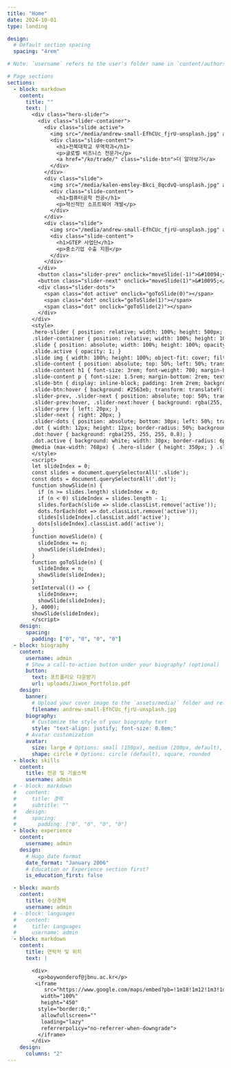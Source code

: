 ```yaml
---
title: "Home"
date: 2024-10-01
type: landing

design:
  # Default section spacing
  spacing: "4rem"

# Note: `username` refers to the user's folder name in `content/authors/`

# Page sections
sections:
  - block: markdown
    content:
      title: ""
      text: |
        <div class="hero-slider">
          <div class="slider-container">
            <div class="slide active">
              <img src="/media/andrew-small-EfhCUc_fjrU-unsplash.jpg" alt="무역학">
              <div class="slide-content">
                <h1>전북대학교 무역학과</h1>
                <p>글로벌 비즈니스 전문가</p>
                <a href="/ko/trade/" class="slide-btn">더 알아보기</a>
              </div>
            </div>
            <div class="slide">
              <img src="/media/kalen-emsley-Bkci_8qcdvQ-unsplash.jpg" alt="컴퓨터공학">
              <div class="slide-content">
                <h1>컴퓨터공학 전공</h1>
                <p>혁신적인 소프트웨어 개발</p>
              </div>
            </div>
            <div class="slide">
              <img src="/media/andrew-small-EfhCUc_fjrU-unsplash.jpg" alt="GTEP">
              <div class="slide-content">
                <h1>GTEP 사업단</h1>
                <p>중소기업 수출 지원</p>
              </div>
            </div>
          </div>
          <button class="slider-prev" onclick="moveSlide(-1)">&#10094;</button>
          <button class="slider-next" onclick="moveSlide(1)">&#10095;</button>
          <div class="slider-dots">
            <span class="dot active" onclick="goToSlide(0)"></span>
            <span class="dot" onclick="goToSlide(1)"></span>
            <span class="dot" onclick="goToSlide(2)"></span>
          </div>
        </div>
        <style>
        .hero-slider { position: relative; width: 100%; height: 500px; overflow: hidden; margin-bottom: 3rem; border-radius: 12px; }
        .slider-container { position: relative; width: 100%; height: 100%; }
        .slide { position: absolute; width: 100%; height: 100%; opacity: 0; transition: opacity 1s ease-in-out; }
        .slide.active { opacity: 1; }
        .slide img { width: 100%; height: 100%; object-fit: cover; filter: brightness(0.5); }
        .slide-content { position: absolute; top: 50%; left: 50%; transform: translate(-50%, -50%); text-align: center; color: white; z-index: 2; width: 80%; }
        .slide-content h1 { font-size: 3rem; font-weight: 700; margin-bottom: 1rem; text-shadow: 2px 2px 8px rgba(0,0,0,0.8); color: white; }
        .slide-content p { font-size: 1.5rem; margin-bottom: 2rem; text-shadow: 1px 1px 4px rgba(0,0,0,0.8); color: #f0f0f0; }
        .slide-btn { display: inline-block; padding: 1rem 2rem; background: #3b82f6; color: white; text-decoration: none; border-radius: 8px; font-weight: 600; transition: all 0.3s; }
        .slide-btn:hover { background: #2563eb; transform: translateY(-2px); box-shadow: 0 10px 20px rgba(59, 130, 246, 0.3); }
        .slider-prev, .slider-next { position: absolute; top: 50%; transform: translateY(-50%); background: rgba(255, 255, 255, 0.3); color: white; border: none; padding: 1rem 1.2rem; font-size: 1.8rem; cursor: pointer; z-index: 10; transition: background 0.3s; border-radius: 4px; }
        .slider-prev:hover, .slider-next:hover { background: rgba(255, 255, 255, 0.5); }
        .slider-prev { left: 20px; }
        .slider-next { right: 20px; }
        .slider-dots { position: absolute; bottom: 30px; left: 50%; transform: translateX(-50%); display: flex; gap: 12px; z-index: 10; }
        .dot { width: 12px; height: 12px; border-radius: 50%; background: rgba(255, 255, 255, 0.5); cursor: pointer; transition: all 0.3s; }
        .dot:hover { background: rgba(255, 255, 255, 0.8); }
        .dot.active { background: white; width: 30px; border-radius: 6px; }
        @media (max-width: 768px) { .hero-slider { height: 350px; } .slide-content h1 { font-size: 2rem; } .slide-content p { font-size: 1.1rem; } .slider-prev, .slider-next { padding: 0.6rem 1rem; font-size: 1.4rem; } }
        </style>
        <script>
        let slideIndex = 0;
        const slides = document.querySelectorAll('.slide');
        const dots = document.querySelectorAll('.dot');
        function showSlide(n) {
          if (n >= slides.length) slideIndex = 0;
          if (n < 0) slideIndex = slides.length - 1;
          slides.forEach(slide => slide.classList.remove('active'));
          dots.forEach(dot => dot.classList.remove('active'));
          slides[slideIndex].classList.add('active');
          dots[slideIndex].classList.add('active');
        }
        function moveSlide(n) {
          slideIndex += n;
          showSlide(slideIndex);
        }
        function goToSlide(n) {
          slideIndex = n;
          showSlide(slideIndex);
        }
        setInterval(() => {
          slideIndex++;
          showSlide(slideIndex);
        }, 4000);
        showSlide(slideIndex);
        </script>
    design:
      spacing:
        padding: ["0", "0", "0", "0"]
  - block: biography
    content:
      username: admin
      # Show a call-to-action button under your biography? (optional)
      button:
        text: 포트폴리오 다운받기
        url: uploads/Jiwon_Portfolio.pdf
    design:
      banner:
        # Upload your cover image to the `assets/media/` folder and reference it here
        filename: andrew-small-EfhCUc_fjrU-unsplash.jpg
      biography:
        # Customize the style of your biography text
        style: "text-align: justify; font-size: 0.8em;"
      # Avatar customization
      avatar:
        size: large # Options: small (150px), medium (200px, default), large (320px), xl (400px), xxl (500px)
        shape: circle # Options: circle (default), square, rounded
  - block: skills
    content:
      title: 전공 및 기술스택
      username: admin
  # - block: markdown
  #   content:
  #     title: 경력
  #     subtitle: ""
  #   design:
  #     spacing:
  #       padding: ["0", "0", "0", "0"]
  - block: experience
    content:
      username: admin
    design:
      # Hugo date format
      date_format: "January 2006"
      # Education or Experience section first?
      is_education_first: false

  - block: awards
    content:
      title: 수상경력
      username: admin
  # - block: languages
  #   content:
  #     title: Languages
  #     username: admin
  - block: markdown
    content:
      title: 연락처 및 위치
      text: |

        <div>
          <p>boywonderof@jbnu.ac.kr</p>
         <iframe
            src="https://www.google.com/maps/embed?pb=!1m18!1m12!1m3!1d3234.1219545114177!2d127.13304212555703!3d35.846013044096786!2m3!1f0!2f0!3f0!3m2!1i1024!2i768!4f13.1!3m3!1m2!1s0x35702330dc920b9d%3A0x1d0d425396006646!2z7KCE67aB64yA7ZWZ6rWQIOqzteqzvOuMgO2VmSA37Zi46rSA!5e0!3m2!1sko!2skr!4v1760381832335!5m2!1sko!2skr"
           width="100%"
           height="450"
          style="border:0;"
           allowfullscreen=""
           loading="lazy"
           referrerpolicy="no-referrer-when-downgrade">
          </iframe>
        </div>
    design:
      columns: "2"
---
```


